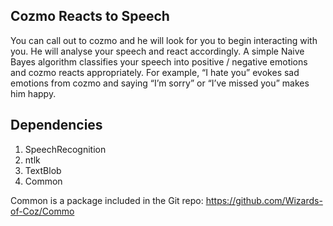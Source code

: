 ## Cozmo Reacts to Speech
You can call out to cozmo and he will look for you to begin interacting with you. He will analyse your speech and react accordingly. 
A simple Naive Bayes algorithm classifies your speech into positive / negative emotions and cozmo reacts appropriately. 
For example, “I hate you” evokes sad emotions from cozmo and saying “I’m sorry” or “I’ve missed you” makes him happy.

## Dependencies
1. SpeechRecognition
2. ntlk
3. TextBlob
4. Common

Common is a package included in the Git repo: https://github.com/Wizards-of-Coz/Commo